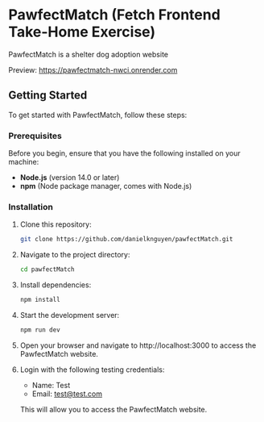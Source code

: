 # PawfectMatch (Fetch Frontend Take-Home Exercise)

PawfectMatch is a shelter dog adoption website

Preview: https://pawfectmatch-nwci.onrender.com

## Getting Started

To get started with PawfectMatch, follow these steps:

### Prerequisites

Before you begin, ensure that you have the following installed on your machine:

- **Node.js** (version 14.0 or later)
- **npm** (Node package manager, comes with Node.js)

### Installation

1. Clone this repository:

   ```bash
   git clone https://github.com/danielknguyen/pawfectMatch.git

   ```

2. Navigate to the project directory:

   ```bash
   cd pawfectMatch

   ```

3. Install dependencies:

   ```bash
   npm install

   ```

4. Start the development server:

   ```bash
   npm run dev

   ```

5. Open your browser and navigate to http://localhost:3000 to access the PawfectMatch website.

6. Login with the following testing credentials:

   - Name: Test
   - Email: test@test.com

   This will allow you to access the PawfectMatch website.
